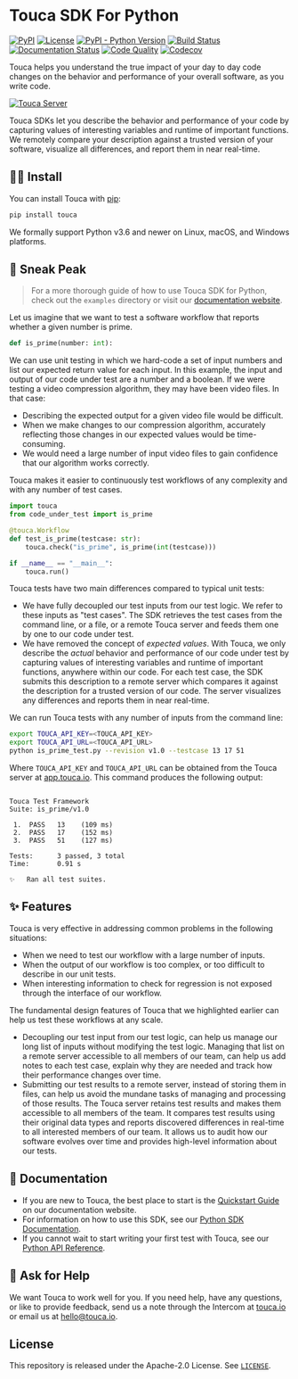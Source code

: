 # Touca SDK For Python

[![PyPI](https://img.shields.io/pypi/v/touca?color=blue)](https://pypi.org/project/touca/)
[![License](https://img.shields.io/pypi/l/touca?color=blue)](https://github.com/trytouca/touca-python/blob/main/LICENSE)
[![PyPI - Python Version](https://img.shields.io/pypi/pyversions/touca)](https://pypi.org/project/touca)
[![Build Status](https://img.shields.io/github/workflow/status/trytouca/touca-python/touca-python-main)](https://github.com/trytouca/touca-python/actions/workflows/main.yml?query=branch%3Amain+event%3Apush)
[![Documentation Status](https://readthedocs.org/projects/touca-python/badge/?version=latest)](https://touca-python.readthedocs.io)
[![Code Quality](https://img.shields.io/codacy/grade/4c28f395f89442ffadc7cbd38a4db02b)](https://app.codacy.com/gh/trytouca/touca-python)
[![Codecov](https://img.shields.io/codecov/c/github/trytouca/touca-python)](https://app.codecov.io/gh/trytouca/touca-python)

Touca helps you understand the true impact of your day to day code changes on
the behavior and performance of your overall software, as you write code.

[![Touca Server](https://touca.io/images/touca-screenshot-suite-page.jpg)](https://touca.io/images/touca-screenshot-suite-page.jpg)

Touca SDKs let you describe the behavior and performance of your code by
capturing values of interesting variables and runtime of important functions. We
remotely compare your description against a trusted version of your software,
visualize all differences, and report them in near real-time.

## 🧑‍🔧 Install

You can install Touca with [pip](https://pypi.org/project/touca):

```bash
pip install touca
```

We formally support Python v3.6 and newer on Linux, macOS, and Windows
platforms.

## 👀 Sneak Peak

> For a more thorough guide of how to use Touca SDK for Python, check out the
> `examples` directory or visit our
> [documentation website](https://touca.io/docs).

Let us imagine that we want to test a software workflow that reports whether a
given number is prime.

```python
def is_prime(number: int):
```

We can use unit testing in which we hard-code a set of input numbers and list
our expected return value for each input. In this example, the input and output
of our code under test are a number and a boolean. If we were testing a video
compression algorithm, they may have been video files. In that case:

- Describing the expected output for a given video file would be difficult.
- When we make changes to our compression algorithm, accurately reflecting those
  changes in our expected values would be time-consuming.
- We would need a large number of input video files to gain confidence that our
  algorithm works correctly.

Touca makes it easier to continuously test workflows of any complexity and with
any number of test cases.

```python
import touca
from code_under_test import is_prime

@touca.Workflow
def test_is_prime(testcase: str):
    touca.check("is_prime", is_prime(int(testcase)))

if __name__ == "__main__":
    touca.run()
```

Touca tests have two main differences compared to typical unit tests:

- We have fully decoupled our test inputs from our test logic. We refer to these
  inputs as "test cases". The SDK retrieves the test cases from the command
  line, or a file, or a remote Touca server and feeds them one by one to our
  code under test.
- We have removed the concept of _expected values_. With Touca, we only describe
  the _actual_ behavior and performance of our code under test by capturing
  values of interesting variables and runtime of important functions, anywhere
  within our code. For each test case, the SDK submits this description to a
  remote server which compares it against the description for a trusted version
  of our code. The server visualizes any differences and reports them in near
  real-time.

We can run Touca tests with any number of inputs from the command line:

```bash
export TOUCA_API_KEY=<TOUCA_API_KEY>
export TOUCA_API_URL=<TOUCA_API_URL>
python is_prime_test.py --revision v1.0 --testcase 13 17 51
```

Where `TOUCA_API_KEY` and `TOUCA_API_URL` can be obtained from the Touca server
at [app.touca.io](https://app.touca.io). This command produces the following
output:

```text

Touca Test Framework
Suite: is_prime/v1.0

 1.  PASS   13    (109 ms)
 2.  PASS   17    (152 ms)
 3.  PASS   51    (127 ms)

Tests:      3 passed, 3 total
Time:       0.91 s

✨   Ran all test suites.

```

## ✨ Features

Touca is very effective in addressing common problems in the following
situations:

- When we need to test our workflow with a large number of inputs.
- When the output of our workflow is too complex, or too difficult to describe
  in our unit tests.
- When interesting information to check for regression is not exposed through
  the interface of our workflow.

The fundamental design features of Touca that we highlighted earlier can help us
test these workflows at any scale.

- Decoupling our test input from our test logic, can help us manage our long
  list of inputs without modifying the test logic. Managing that list on a
  remote server accessible to all members of our team, can help us add notes to
  each test case, explain why they are needed and track how their performance
  changes over time.
- Submitting our test results to a remote server, instead of storing them in
  files, can help us avoid the mundane tasks of managing and processing of those
  results. The Touca server retains test results and makes them accessible to
  all members of the team. It compares test results using their original data
  types and reports discovered differences in real-time to all interested
  members of our team. It allows us to audit how our software evolves over time
  and provides high-level information about our tests.

## 📖 Documentation

- If you are new to Touca, the best place to start is the
  [Quickstart Guide](https://touca.io/docs/basics/quickstart) on our
  documentation website.
- For information on how to use this SDK, see our
  [Python SDK Documentation](https://touca.io/docs/sdk/python/quickstart).
- If you cannot wait to start writing your first test with Touca, see our
  [Python API Reference](https://app.touca.io/docs/clients/python/api.html).

## 🙋 Ask for Help

We want Touca to work well for you. If you need help, have any questions, or
like to provide feedback, send us a note through the Intercom at
[touca.io](https://touca.io) or email us at <hello@touca.io>.

## License

This repository is released under the Apache-2.0 License. See
[`LICENSE`](https://github.com/trytouca/touca-python/blob/main/LICENSE).
